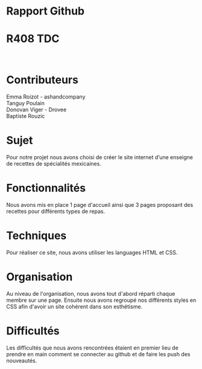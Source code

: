 # Rapport Github
# R408 TDC
<br>

# Contributeurs 
Emma Roizot - ashandcompany <br>
Tanguy Poulain <br>
Donovan Viger - Drovee <br>
Baptiste Rouzic <br>

# Sujet
Pour notre projet nous avons choisi de créer le site internet d’une enseigne de recettes de spécialités mexicaines. 

# Fonctionnalités
Nous avons mis en place 1 page d'accueil ainsi que 3 pages proposant des recettes pour différents types de repas.

# Techniques
Pour réaliser ce site, nous avons utiliser les languages HTML et CSS.

# Organisation 
Au niveau de l'organisation, nous avons tout d'abord réparti chaque membre sur une page.
Ensuite nous avons regroupé nos différents styles en CSS afin d'avoir un site cohérent dans son esthétisme.

# Difficultés
Les difficultés que nous avons rencontrées étaient en premier lieu de prendre en main comment se connecter au github et de faire les push des nouveautés. 

